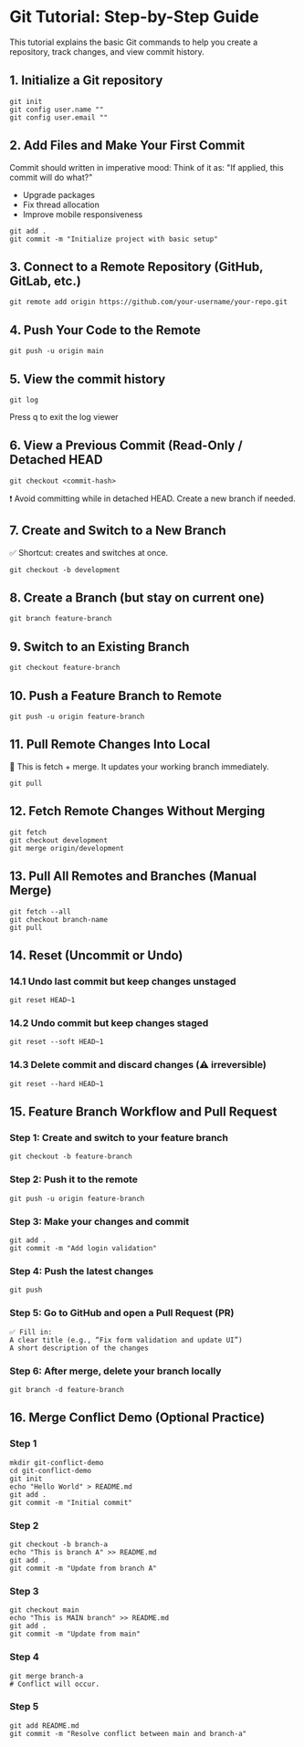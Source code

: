 # Git Tutorial: Step-by-Step Guide
This tutorial explains the basic Git commands to help you create a repository, track changes, and view commit history.

## 1. Initialize a Git repository
```
git init
git config user.name ""
git config user.email ""
```

## 2. Add Files and Make Your First Commit
Commit should written in imperative mood: Think of it as: "If applied, this commit will do what?"

- Upgrade packages
- Fix thread allocation
- Improve mobile responsiveness
```
git add .
git commit -m "Initialize project with basic setup"
```

## 3. Connect to a Remote Repository (GitHub, GitLab, etc.)
```
git remote add origin https://github.com/your-username/your-repo.git
```

## 4. Push Your Code to the Remote
```
git push -u origin main
```

## 5. View the commit history
```
git log
```
Press q to exit the log viewer

## 6. View a Previous Commit (Read-Only / Detached HEAD
```
git checkout <commit-hash>
```
❗ Avoid committing while in detached HEAD. Create a new branch if needed.

##  7. Create and Switch to a New Branch
✅ Shortcut: creates and switches at once.
```
git checkout -b development
```

## 8. Create a Branch (but stay on current one)
```
git branch feature-branch
```

## 9. Switch to an Existing Branch
```
git checkout feature-branch
```

## 10. Push a Feature Branch to Remote
```
git push -u origin feature-branch
```

## 11. Pull Remote Changes Into Local
🧠 This is fetch + merge. It updates your working branch immediately.
```
git pull
```

## 12. Fetch Remote Changes Without Merging
```
git fetch
git checkout development
git merge origin/development
```

## 13. Pull All Remotes and Branches (Manual Merge)
```
git fetch --all
git checkout branch-name
git pull
```

## 14. Reset (Uncommit or Undo)
### 14.1 Undo last commit but keep changes unstaged
```
git reset HEAD~1
```

### 14.2 Undo commit but keep changes staged
```
git reset --soft HEAD~1
```

### 14.3 Delete commit and discard changes (⚠️ irreversible)
```
git reset --hard HEAD~1
```

## 15. Feature Branch Workflow and Pull Request
### Step 1: Create and switch to your feature branch
```
git checkout -b feature-branch
```

### Step 2: Push it to the remote
```
git push -u origin feature-branch
```

### Step 3: Make your changes and commit
```
git add .
git commit -m "Add login validation"
```

### Step 4: Push the latest changes
```
git push
```

### Step 5: Go to GitHub and open a Pull Request (PR)
```
✅ Fill in:
A clear title (e.g., “Fix form validation and update UI”)
A short description of the changes
```

### Step 6: After merge, delete your branch locally
```
git branch -d feature-branch
```

## 16. Merge Conflict Demo (Optional Practice)
### Step 1
```
mkdir git-conflict-demo
cd git-conflict-demo
git init
echo "Hello World" > README.md
git add .
git commit -m "Initial commit"
```

### Step 2
```
git checkout -b branch-a
echo "This is branch A" >> README.md
git add .
git commit -m "Update from branch A"
```

### Step 3
```
git checkout main
echo "This is MAIN branch" >> README.md
git add .
git commit -m "Update from main"
```

### Step 4
```
git merge branch-a
# Conflict will occur.
```

### Step 5
```
git add README.md
git commit -m "Resolve conflict between main and branch-a"
```
